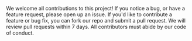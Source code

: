 We welcome all contributions to this project! 
If you notice a bug, or have a feature request, please open up an issue. 
If you'd like to contribute a feature or bug fix, you can fork our repo and submit a pull request. 
We will review pull requests within 7 days. All contributors must abide by our code of conduct.
